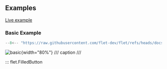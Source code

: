 ## Examples

[Live example](https://flet-controls-gallery.fly.dev/buttons/filledbutton)

### Basic Example

```python
--8<-- "https://raw.githubusercontent.com/flet-dev/flet/refs/heads/docs/fix-links/sdk/python/examples/controls/filled-button/basic.py"
```

![basic](https://raw.githubusercontent.com/flet-dev/flet/docs/fix-links/sdk/python/examples/controls/filled-button/media/basic.png){width="80%"}
/// caption
///

::: flet.FilledButton
